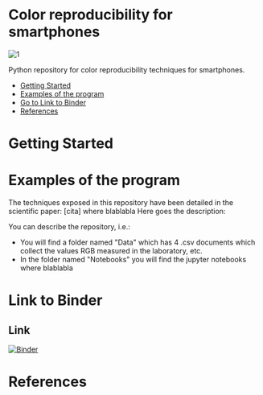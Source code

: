 # Color reproducibility for smartphones

![1](https://user-images.githubusercontent.com/102466458/160279753-355058f4-3527-4d39-8977-8fcc45d496b7.jpg)

Python repository for color reproducibility techniques for smartphones.

- [Getting Started](#-Getting-Started)
- [Examples of the program](#-Examples-of-the-program)
- [Go to Link to Binder](#-Link-to-Binder)
- [References](#-References)


# Getting Started

# Examples of the program
The techniques exposed in this repository have been detailed in the scientific paper: [cita] where blablabla
Here goes the description:

You can describe the repository, i.e.:
- You will find a folder named "Data" which has 4 .csv documents which collect the values RGB measured in the laboratory, etc.
- In the folder named "Notebooks" you will find the jupyter notebooks where blablabla


# Link to Binder
## Link
[![Binder](https://mybinder.org/badge_logo.svg)](https://mybinder.org/v2/gh/lpsienes/color_reproducibility_for_smartphones/main)

# References

